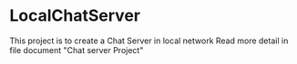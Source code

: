# LocalChatServer
This project is to create a Chat Server in local network
Read more detail in file document "Chat server Project"
